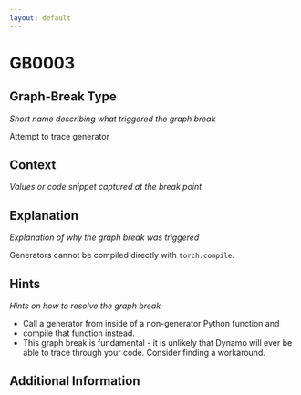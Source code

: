 ```yaml
---
layout: default
---
```

# GB0003

## Graph-Break Type
*Short name describing what triggered the graph break*

Attempt to trace generator

## Context
*Values or code snippet captured at the break point*



## Explanation
*Explanation of why the graph break was triggered*

Generators cannot be compiled directly with `torch.compile`.

## Hints
*Hints on how to resolve the graph break*

- Call a generator from inside of a non-generator Python function and 
- compile that function instead.
- This graph break is fundamental - it is unlikely that Dynamo will ever be able to trace through your code. Consider finding a workaround.


## Additional Information

<!-- ADDITIONAL INFORMATION START - Add custom information below this line -->

<!-- ADDITIONAL INFORMATION END -->

